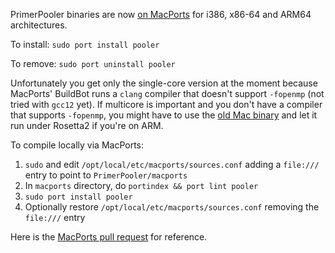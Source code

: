 PrimerPooler binaries are now [on MacPorts](https://ports.macports.org/port/pooler/)
for i386, x86-64 and ARM64 architectures.

To install: `sudo port install pooler`

To remove: `sudo port uninstall pooler`

Unfortunately you get only the single-core version at the moment
because MacPorts' BuildBot runs a `clang` compiler that doesn't
support `-fopenmp` (not tried with `gcc12` yet).
If multicore is important and you don't have a compiler that
supports `-fopenmp`, you might have to use the
[old Mac binary](http://ssb22.user.srcf.net/pooler/pooler.zip)
and let it run under Rosetta2 if you're on ARM.

To compile locally via MacPorts:

1. `sudo` and edit `/opt/local/etc/macports/sources.conf` adding a `file:///` entry to point to `PrimerPooler/macports`
2. In `macports` directory, do `portindex && port lint pooler`
3. `sudo port install pooler`
4. Optionally restore `/opt/local/etc/macports/sources.conf` removing the `file:///` entry

Here is the [MacPorts pull request](https://github.com/macports/macports-ports/pull/18108) for reference.
